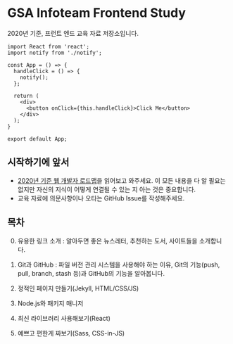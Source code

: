 # GSA Infoteam Frontend Study

2020년 기준, 프런트 엔드 교육 자료 저장소입니다.

```JSX
import React from 'react';
import notify from './notify';

const App = () => {
  handleClick = () => {
    notify();
  };

  return (
    <div>
      <button onClick={this.handleClick}>Click Me</button>
    </div>
  );
}

export default App;
```

## 시작하기에 앞서

-   [2020년 기준 웹 개발자 로드맵](https://github.com/devJang/developer-roadmap?fbclid=IwAR3caSuOSA71kwoisWbsVLykQglLW03l9dHvSCkk4cIdTIUvMF0F4xB1onY)을 읽어보고 와주세요. 이 모든 내용을 다 알 필요는 없지만 자신의 지식이 어떻게 연결될 수 있는 지 아는 것은 중요합니다.
-   교육 자료에 의문사항이나 오타는 GitHub Issue를 작성해주세요.

## 목차

0. 유용한 링크 소개 : 알아두면 좋은 뉴스레터, 추천하는 도서, 사이트들을 소개합니다.

1. Git과 GitHub : 파일 버전 관리 시스템을 사용해야 하는 이유, Git의 기능(push, pull, branch, stash 등)과 GitHub의 기능을 알아봅니다.

1. 정적인 페이지 만들기(Jekyll, HTML/CSS/JS)

1. Node.js와 패키지 매니저

1. 최신 라이브러리 사용해보기(React)

1. 예쁘고 편한게 짜보기(Sass, CSS-in-JS)
